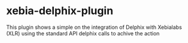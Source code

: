 # xebia-delphix-plugin

This plugin shows a simple on the integration of Delphix with Xebialabs (XLR) using the standard API delphix calls to achive the action
